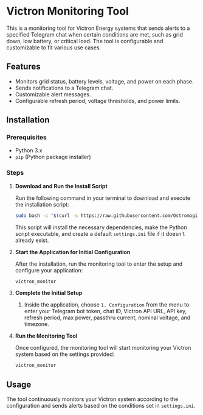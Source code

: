 # Victron Monitoring Tool

This is a monitoring tool for Victron Energy systems that sends alerts to a specified Telegram chat when certain conditions are met, such as grid down, low battery, or critical load. The tool is configurable and customizable to fit various use cases.

## Features

- Monitors grid status, battery levels, voltage, and power on each phase.
- Sends notifications to a Telegram chat.
- Customizable alert messages.
- Configurable refresh period, voltage thresholds, and power limits.

## Installation

### Prerequisites

- Python 3.x
- `pip` (Python package installer)

### Steps

1. **Download and Run the Install Script**

    Run the following command in your terminal to download and execute the installation script:

    ```bash
    sudo bash -c "$(curl -s https://raw.githubusercontent.com/Ostromogilski/victron-monitoring-tool/main/install.sh)"
    ```

    This script will install the necessary dependencies, make the Python script executable, and create a default `settings.ini` file if it doesn't already exist.

2. **Start the Application for Initial Configuration**

    After the installation, run the monitoring tool to enter the setup and configure your application:

    ```bash
    victron_monitor
    ```

3. **Complete the Initial Setup**

    1. Inside the application, choose `1. Configuration` from the menu to enter your Telegram bot token, chat ID, Victron API URL, API key, refresh period, max power, passthru current, nominal voltage, and timezone.

4. **Run the Monitoring Tool**

    Once configured, the monitoring tool will start monitoring your Victron system based on the settings provided:

    ```bash
    victron_monitor
    ```

## Usage

The tool continuously monitors your Victron system according to the configuration and sends alerts based on the conditions set in `settings.ini`.